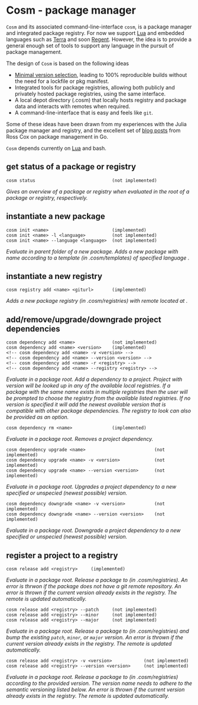 # Cosm - package manager
`Cosm` and its associated command-line-interface `cosm`, is a package manager and integrated package registry. For now we support [Lua]() and embedded languages such as [Terra]() and soon [Regent](). However, the idea is to provide a general enough set of tools to support any language in the pursuit of package management.

The design of `Cosm` is based on the following ideas
* [Minimal version selection](https://research.swtch.com/vgo-mvs), leading to 100% reproducible builds without the need for a lockfile or pkg manifest. 
* Integrated tools for package registries, allowing both publicly and privately hosted package registries, using the same interface.
* A local depot directory (.cosm) that locally hosts registry and package data and interacts with remotes when required.
* A command-line-interface that is easy and feels like `git`.

Some of these ideas have been drawn from my experiences with the Julia package manager and registry, and the excellent set of [blog posts](https://research.swtch.com/vgo) from Ross Cox on package management in Go. 

`Cosm` depends currently on [Lua]() and bash.

## get status of a package or registry
```
cosm status                             (not implemented)
```
*Gives an overview of a package or registry when evaluated in the root of a package or registry, respectively.*

## instantiate a new package
```
cosm init <name>                        (implemented)
cosm init <name> -l <language>          (not implemented)
cosm init <name> --language <language>  (not implemented)
```
*Evaluate in parent folder of a new package. Adds a new package with name <name> according to a template (in .cosm/templates) of specified language <language>.*

## instantiate a new registry
```
cosm registry add <name> <giturl>       (implemented)
```
*Adds a new package registry (in .cosm/registries) with remote located at <giturl>.*

## add/remove/upgrade/downgrade project dependencies
```
cosm dependency add <name>              (not implemented)
cosm dependency add <name> <version>    (implemented)
<!-- cosm dependency add <name> -v <version> -->
<!-- cosm dependency add <name> --version <version> -->
<!-- cosm dependency add <name> -r <registry> -->
<!-- cosm dependency add <name> --registry <registry> -->
```
*Evaluate in a package root. Add a dependency to a project. Project <name> with version <version> will be looked up in any of the available local registries. If a package with the same name exists in multiple registries then the user will be prompted to choose the registry from the available listed registries. If no version is specified it will add the newest available version that is compatible with other package dependencies. The registry to look can also be provided as an option.*

```
cosm dependency rm <name>               (implemented)
```
*Evaluate in a package root. Removes a project dependency.*

```
cosm dependency upgrade <name>                          (not implemented)
cosm dependency upgrade <name> -v <version>             (not implemented)
cosm dependency upgrade <name> --version <version>      (not implemented)
```
*Evaluate in a package root. Upgrades a project dependency to a new specified or unspecied (newest possible) version.*

```
cosm dependency downgrade <name> -v <version>           (not implemented)
cosm dependency downgrade <name> --version <version>    (not implemented)
```
*Evaluate in a package root. Downgrade a project dependency to a new specified or unspecied (newest possible) version.*

## register a project to a registry
```
cosm release add <registry>     (implemented)
```
*Evaluate in a package root. Release a package to <registry> (in .cosm/registries). An error is thrwon if the package does not have a git remote repository. An error is thrown if the current version already exists in the registry. The remote is updated automatically.*
```
cosm release add <registry> --patch     (not implemented)
cosm release add <registry> --minor     (not implemented)
cosm release add <registry> --major     (not implemented)
```
*Evaluate in a package root. Release a package to <registry> (in .cosm/registries) and bump the existing `patch`, `minor`, or `major` version. An error is thrown if the current version already exists in the registry. The remote is updated automatically.*
```
cosm release add <registry> -v <version>            (not implemented)
cosm release add <registry> --version <version>     (not implemented)
```
*Evaluate in a package root. Release a package to <registry> (in .cosm/registries) according to the provided version. The version name needs to adhere to the semantic versioning listed below. An error is thrown if the current version already exists in the registry. The remote is updated automatically.*